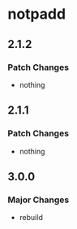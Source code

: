 # notpadd

## 2.1.2

### Patch Changes

- nothing

## 2.1.1

### Patch Changes

- nothing

## 3.0.0

### Major Changes

- rebuild
